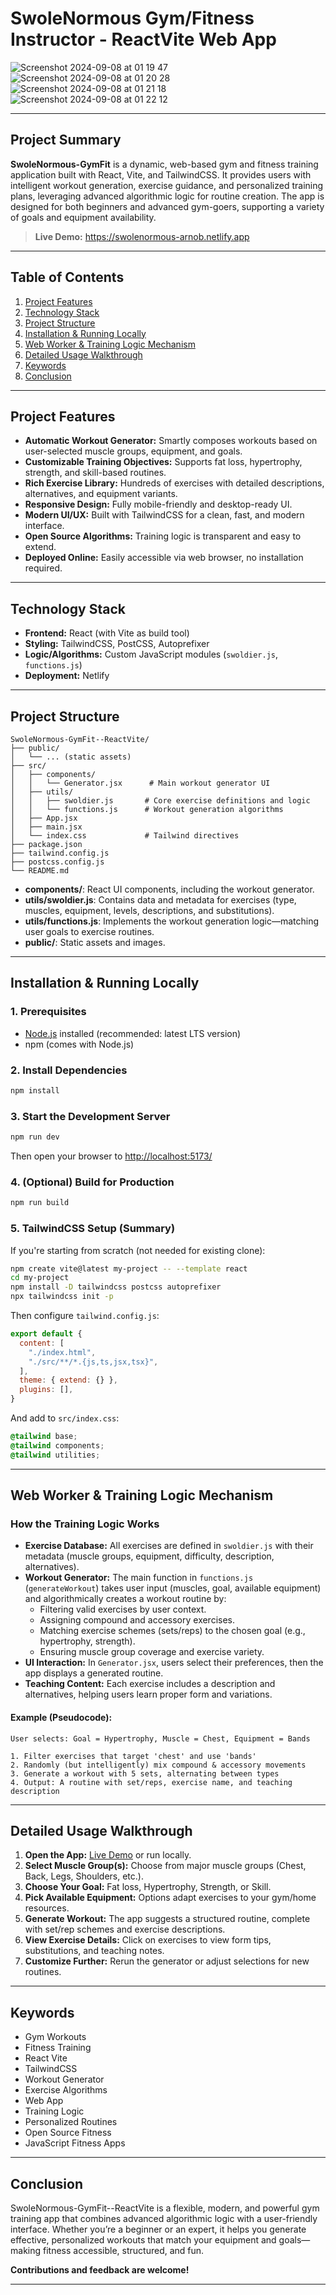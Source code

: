 # SwoleNormous Gym/Fitness Instructor - ReactVite Web App

![Screenshot 2024-09-08 at 01 19 47](https://github.com/user-attachments/assets/20bc47ba-6ccf-458b-bd37-6449cd0f1c1f) ![Screenshot 2024-09-08 at 01 20 28](https://github.com/user-attachments/assets/73df8bd0-2946-46d4-8b92-28a154173830) ![Screenshot 2024-09-08 at 01 21 18](https://github.com/user-attachments/assets/ffe45b85-5246-4b4e-9cc9-e1c77507519d) ![Screenshot 2024-09-08 at 01 22 12](https://github.com/user-attachments/assets/11391ac5-fbad-4754-bfa3-3d77d5a970c0)

---

## Project Summary

**SwoleNormous-GymFit** is a dynamic, web-based gym and fitness training application built with React, Vite, and TailwindCSS. It provides users with intelligent workout generation, exercise guidance, and personalized training plans, leveraging advanced algorithmic logic for routine creation. The app is designed for both beginners and advanced gym-goers, supporting a variety of goals and equipment availability.

> **Live Demo:** https://swolenormous-arnob.netlify.app

---

## Table of Contents

1. [Project Features](#project-features)
2. [Technology Stack](#technology-stack)
3. [Project Structure](#project-structure)
4. [Installation & Running Locally](#installation--running-locally)
5. [Web Worker & Training Logic Mechanism](#web-worker--training-logic-mechanism)
6. [Detailed Usage Walkthrough](#detailed-usage-walkthrough)
7. [Keywords](#keywords)
8. [Conclusion](#conclusion)

---

## Project Features

- **Automatic Workout Generator:** Smartly composes workouts based on user-selected muscle groups, equipment, and goals.
- **Customizable Training Objectives:** Supports fat loss, hypertrophy, strength, and skill-based routines.
- **Rich Exercise Library:** Hundreds of exercises with detailed descriptions, alternatives, and equipment variants.
- **Responsive Design:** Fully mobile-friendly and desktop-ready UI.
- **Modern UI/UX:** Built with TailwindCSS for a clean, fast, and modern interface.
- **Open Source Algorithms:** Training logic is transparent and easy to extend.
- **Deployed Online:** Easily accessible via web browser, no installation required.

---

## Technology Stack

- **Frontend:** React (with Vite as build tool)
- **Styling:** TailwindCSS, PostCSS, Autoprefixer
- **Logic/Algorithms:** Custom JavaScript modules (`swoldier.js`, `functions.js`)
- **Deployment:** Netlify

---

## Project Structure

```
SwoleNormous-GymFit--ReactVite/
├── public/
│   └── ... (static assets)
├── src/
│   ├── components/
│   │   └── Generator.jsx      # Main workout generator UI
│   ├── utils/
│   │   ├── swoldier.js       # Core exercise definitions and logic
│   │   └── functions.js      # Workout generation algorithms
│   ├── App.jsx
│   ├── main.jsx
│   └── index.css             # Tailwind directives
├── package.json
├── tailwind.config.js
├── postcss.config.js
└── README.md
```

- **components/**: React UI components, including the workout generator.
- **utils/swoldier.js**: Contains data and metadata for exercises (type, muscles, equipment, levels, descriptions, and substitutions).
- **utils/functions.js**: Implements the workout generation logic—matching user goals to exercise routines.
- **public/**: Static assets and images.

---

## Installation & Running Locally

### 1. Prerequisites

- [Node.js](https://nodejs.org/en/) installed (recommended: latest LTS version)
- npm (comes with Node.js)

### 2. Install Dependencies

```sh
npm install
```

### 3. Start the Development Server

```sh
npm run dev
```
Then open your browser to [http://localhost:5173/](http://localhost:5173/)

### 4. (Optional) Build for Production

```sh
npm run build
```

### 5. TailwindCSS Setup (Summary)

If you're starting from scratch (not needed for existing clone):

```sh
npm create vite@latest my-project -- --template react
cd my-project
npm install -D tailwindcss postcss autoprefixer
npx tailwindcss init -p
```

Then configure `tailwind.config.js`:

```js
export default {
  content: [
    "./index.html",
    "./src/**/*.{js,ts,jsx,tsx}",
  ],
  theme: { extend: {} },
  plugins: [],
}
```

And add to `src/index.css`:

```css
@tailwind base;
@tailwind components;
@tailwind utilities;
```

---

## Web Worker & Training Logic Mechanism

### How the Training Logic Works

- **Exercise Database:** All exercises are defined in `swoldier.js` with their metadata (muscle groups, equipment, difficulty, description, alternatives).
- **Workout Generator:** The main function in `functions.js` (`generateWorkout`) takes user input (muscles, goal, available equipment) and algorithmically creates a workout routine by:
  - Filtering valid exercises by user context.
  - Assigning compound and accessory exercises.
  - Matching exercise schemes (sets/reps) to the chosen goal (e.g., hypertrophy, strength).
  - Ensuring muscle group coverage and exercise variety.
- **UI Interaction:** In `Generator.jsx`, users select their preferences, then the app displays a generated routine.
- **Teaching Content:** Each exercise includes a description and alternatives, helping users learn proper form and variations.

#### Example (Pseudocode):

```
User selects: Goal = Hypertrophy, Muscle = Chest, Equipment = Bands

1. Filter exercises that target 'chest' and use 'bands'
2. Randomly (but intelligently) mix compound & accessory movements
3. Generate a workout with 5 sets, alternating between types
4. Output: A routine with set/reps, exercise name, and teaching description
```

---

## Detailed Usage Walkthrough

1. **Open the App:** [Live Demo](https://swolenormous-arnob.netlify.app) or run locally.
2. **Select Muscle Group(s):** Choose from major muscle groups (Chest, Back, Legs, Shoulders, etc.).
3. **Choose Your Goal:** Fat loss, Hypertrophy, Strength, or Skill.
4. **Pick Available Equipment:** Options adapt exercises to your gym/home resources.
5. **Generate Workout:** The app suggests a structured routine, complete with set/rep schemes and exercise descriptions.
6. **View Exercise Details:** Click on exercises to view form tips, substitutions, and teaching notes.
7. **Customize Further:** Rerun the generator or adjust selections for new routines.

---

## Keywords

- Gym Workouts
- Fitness Training
- React Vite
- TailwindCSS
- Workout Generator
- Exercise Algorithms
- Web App
- Training Logic
- Personalized Routines
- Open Source Fitness
- JavaScript Fitness Apps

---

## Conclusion

SwoleNormous-GymFit--ReactVite is a flexible, modern, and powerful gym training app that combines advanced algorithmic logic with a user-friendly interface. Whether you’re a beginner or an expert, it helps you generate effective, personalized workouts that match your equipment and goals—making fitness accessible, structured, and fun.

**Contributions and feedback are welcome!**

---
